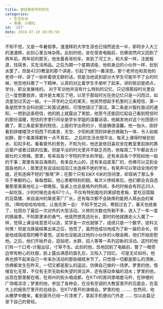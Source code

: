 ```yaml
---
title: 曾经那些年的时光
categories:
  - 生活杂谈
  - 青春，计服社
id: '157'
date: 2018-07-10 20:05:59
---
```


不知不觉，又是一年暑假季。<!--more-->渣渣辉的大学生涯也已悄然逝去一半，即将步入大三的渣渣辉，此刻心里五味杂陈。此刻的他，坐在宿舍电脑前，仿佛突然间又回到了两年前。两年前的那天，他坐着表哥的车，来到了河工大，和大家一样，注册报道，找宿舍，买生活用品。之后为期一个星期讲座，他和身边的小伙伴一样，划划水罢了。但是4220教室的那个讲座，引起了他的一番深思。那个老师也和其他的老师一样，讲了一些听着很无聊的话，但是当他说到部分大学生可能毕不了业的时候，他忽地抖擞了一下精神，认真的对比着学生手册听了起来，讲的依旧是绩点，学分，职业发展啥的。 对于军训他并没有什么特别的记忆，只记得那段时光里自己一度想要放弃，或许是太难忘了吧，以至于那段时光在他记忆只是一闪而过，如流星划过天边一般。十一开学的之后的某天，他突然想起手机里的三条短信，第一条是院学生会科创部二轮面试通知，可惜他错过了面试。第二条是计服社面试的通知，一想到这条短信，他的脸上就露出了笑脸，他至今还能回忆起自己看到短信时的那份温暖，短信的字里行间全是学长学姐的温馨话语，他越发地对这个社团感兴趣了。第三条是家里的短信，上面的字出奇的少，但是确很温馨。他一抬头，刚好看到钟楼楼顶夕阳西下的美景，天空、夕阳和房顶的钟表仿佛融为一体，令人如痴如醉，那个美美得都有一点不真实。 之后的生活也很平淡，每天上课得时候划划水、扣扣手机、看看窗外的景色，不知为何，他还是依旧喜欢坐在教室里前排的靠近窗户或者过路的位置。但是平淡的时光里并不缺乏亮色，他每周二下午都会去计服社的义修摊。那里，有来自各个学院的学长和学姐，还有来自各个学院如他一般的干事；那里有来自海南的，有来自大山的，还有来自皮革厂的，仿佛可以见到全国各地的人；那里还有说话如滔滔江水连绵不绝的学长，有笑声可以带动全场的学姐，还有连绵不短的“推塔”声；在那个只有3米X 6米的空间里，却容纳了那么多乐于奉献的心，每每想起，他心里都特别的甜。每次义修结束后，他们都会去自选餐那里美美地吃上一顿晚饭，饭桌上也总是格外的热闹，多的时候会有将近20人一起吃饭，少的时候也会有67个人。不仅有特别能吃的某邰姓老板、爱吃豆腐脑的豆腐猪、来自温州的某皮革厂厂长，还有每次都不会缺席的能把人萌出血的某欣。（啊哈哈哈哈哈哈，让我先笑一会） 不知不觉之间，寒假过去了，春天也结束了，社团办了最后一次对外的大型活动，义修的次数也所剩不多，进入了一年一度的换届季。不知那里来的勇气，他竟然想竞选社长，那时的他就跟走火入魔了一样，觉得上课没啥意思可以逃，奖学金一次也就够了，成绩只是一个数字，挂科又何惧！但是当换届结果出来之后，他慌了，虽然他成功地成为了新一届的会长，但是他成宿成宿的睡不着觉。这些也没能逃过他的小伙伴的火眼金睛，他们开始安慰他。之后，他们开始开会，逛贴吧，水群，招人等等一系列迎新的活动。这时的他们有一个口号\-计服出征，寸草不生。此刻的他，忽地回到了电脑前，瞥了一眼旁边带有粉心的社服，脸上露出满意的面孔后，又陷入了回忆。 可是无论如何，他再也想不起来自己一年来办活动的那些细枝末节了。只觉得一切都是那么的清晰，仿佛都发生在昨天，一切又都是那么的遥远，仿佛自己做的一场梦。梦里的他，情绪变化无常，不仅有无奈无助和失望的哭泣声，还有感动幸福的泪水；梦里的他，出现在那里都在唱，在郑州的街头唱成都，在KTV的房间里唱套马杆，在钟楼的广场唱凉凉；梦里的他，参加了各种会，在没有空调的大教室里开的见面会，在高大上的报告厅里开的总结会，在KTV里开的演唱会。梦里的他 ……… 忽然间，他从睡梦中醒来，看到窗外已经一片漆黑了，拿起手机便向门外走 …… 仅以此篇记录下自己的曾经。